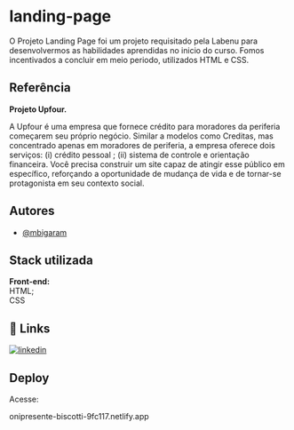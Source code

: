 
# landing-page


O Projeto Landing Page foi um projeto requisitado pela Labenu para desenvolvermos as habilidades aprendidas no inicio do curso. Fomos incentivados a concluir em meio periodo, utilizados HTML e CSS.
## Referência

**Projeto Upfour.**

A Upfour é uma empresa que fornece crédito para moradores da periferia começarem seu próprio negócio. Similar a modelos como Creditas, mas concentrado apenas em moradores de periferia, a empresa oferece dois serviços: (i) crédito pessoal ; (ii) sistema de controle e orientação financeira. Você precisa construir um site capaz de atingir esse público em específico, reforçando a oportunidade de mudança de vida e de tornar-se protagonista em seu contexto social.
 


## Autores

- [@mbigaram](https://github.com/mbigaram)



## Stack utilizada

**Front-end:**  
HTML;  
CSS



## 🔗 Links
[![linkedin](https://img.shields.io/badge/linkedin-0A66C2?style=for-the-badge&logo=linkedin&logoColor=white)](https://www.linkedin.com/in/marcelo-bigaram/)


## Deploy

Acesse:

onipresente-biscotti-9fc117.netlify.app



 



